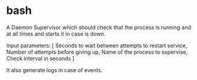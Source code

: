 # bash
A Daemon Supervisor which should check that the process is running and at all times and starts it in case is down. 

Input parameters:
    [
        Seconds to wait between attempts to restart service,
        Number of attempts before giving up,
        Name of the process to supervise,
        Check interval in seconds
    ]
    
It also generate logs in case of events.
